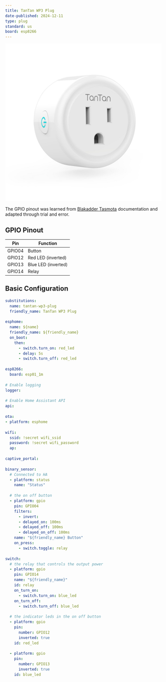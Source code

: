 ```yaml
---
title: TanTan WP3 Plug
date-published: 2024-12-11
type: plug
standard: us
board: esp8266
---
```


![alt text](tantan-wp3-plug.jpg "TanTan WP3 Plug")

The GPIO pinout was learned from [Blakadder Tasmota](https://templates.blakadder.com/tantan_WP3.html) documentation and adapted through trial and error.

## GPIO Pinout

| Pin    | Function            |
| ------ | ------------------- |
| GPIO04 | Button              |
| GPIO12 | Red LED (inverted)  |
| GPIO13 | Blue LED (inverted) |
| GPIO14 | Relay               |

## Basic Configuration

```yaml
substitutions:
  name: tantan-wp3-plug
  friendly_name: TanTan WP3 Plug

esphome:
  name: ${name}
  friendly_name: ${friendly_name}
  on_boot:
    then:
      - switch.turn_on: red_led
      - delay: 5s
      - switch.turn_off: red_led

esp8266:
  board: esp01_1m

# Enable logging
logger:

# Enable Home Assistant API
api:

ota:
- platform: esphome

wifi:
  ssid: !secret wifi_ssid
  password: !secret wifi_password
  ap:

captive_portal:

binary_sensor:
  # Connected to HA
  - platform: status
    name: "Status"

  # the on off button
  - platform: gpio
    pin: GPIO04
    filters:
      - invert:
      - delayed_on: 100ms
      - delayed_off: 100ms
      - delayed_on_off: 100ms
    name: "${friendly_name} Button"
    on_press:
      - switch.toggle: relay

switch:
  # the relay that controls the output power
  - platform: gpio
    pin: GPIO14
    name: "${friendly_name}"
    id: relay
    on_turn_on:
      - switch.turn_on: blue_led
    on_turn_off:
      - switch.turn_off: blue_led

  # the indicator leds in the on off button
  - platform: gpio
    pin:
      number: GPIO12
      inverted: true
    id: red_led

  - platform: gpio
    pin:
      number: GPIO13
      inverted: true
    id: blue_led
```
